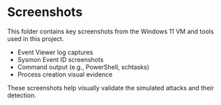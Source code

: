 # Screenshots

This folder contains key screenshots from the Windows 11 VM and tools used in this project.

- Event Viewer log captures
- Sysmon Event ID screenshots
- Command output (e.g., PowerShell, schtasks)
- Process creation visual evidence

These screenshots help visually validate the simulated attacks and their detection.
